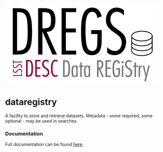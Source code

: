 ![DREGSlogo](docs/source/_static/DREGS_logo.png)

# dataregistry
A facility to store and retrieve datasets. Metadata - some required, some optional - may be used in searches.

### Documentation

Full documentation can be found [here](http://lsstdesc.org/dataregistry).
